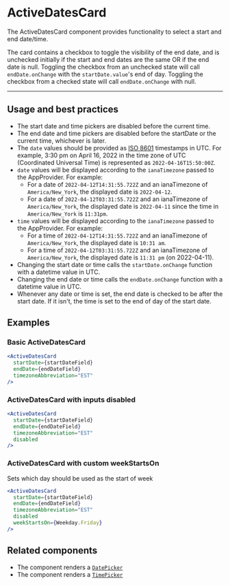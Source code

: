 # ActiveDatesCard

The ActiveDatesCard component provides functionality to select a start and end date/time.

The card contains a checkbox to toggle the visibility of the end date, and is unchecked initially if the start and end dates are the same OR if the end date is null. Toggling the checkbox from an unchecked state will call `endDate.onChange` with the `startDate.value`'s end of day. Toggling the checkbox from a checked state will call `endDate.onChange` with null.

---

## Usage and best practices

- The start date and time pickers are disabled before the current time.
- The end date and time pickers are disabled before the startDate or the current time, whichever is later.
- The `date` values should be provided as [ISO 8601](https://en.wikipedia.org/wiki/ISO_8601) timestamps in UTC. For example, 3:30 pm on April 16, 2022 in the time zone of UTC (Coordinated Universal Time) is represented as `2022-04-16T15:50:00Z`.
- `date` values will be displayed according to the `ianaTimezone` passed to the AppProvider. For example:
  - For a date of `2022-04-12T14:31:55.722Z` and an ianaTimezone of `America/New_York`, the displayed date is `2022-04-12`.
  - For a date of `2022-04-12T03:31:55.722Z` and an ianaTimezone of `America/New_York`, the displayed date is `2022-04-11` since the time in `America/New_York` is `11:31pm`.
- `time` values will be displayed according to the `ianaTimezone` passed to the AppProvider. For example:
  - For a time of `2022-04-12T14:31:55.722Z` and an ianaTimezone of `America/New_York`, the displayed date is `10:31 am`.
  - For a time of `2022-04-12T03:31:55.722Z` and an ianaTimezone of `America/New_York`, the displayed date is `11:31 pm` (on 2022-04-11).
- Changing the start date or time calls the `startDate.onChange` function with a datetime value in UTC.
- Changing the end date or time calls the `endDate.onChange` function with a datetime value in UTC.
- Whenever any date or time is set, the end date is checked to be after the start date. If it isn't, the time is set to the end of day of the start date.

## Examples

### Basic ActiveDatesCard

```jsx
<ActiveDatesCard
  startDate={startDateField}
  endDate={endDateField}
  timezoneAbbreviation="EST"
/>
```

### ActiveDatesCard with inputs disabled

```jsx
<ActiveDatesCard
  startDate={startDateField}
  endDate={endDateField}
  timezoneAbbreviation="EST"
  disabled
/>
```

### ActiveDatesCard with custom weekStartsOn

Sets which day should be used as the start of week

```jsx
<ActiveDatesCard
  startDate={startDateField}
  endDate={endDateField}
  timezoneAbbreviation="EST"
  disabled
  weekStartsOn={Weekday.Friday}
/>
```

## Related components

- The component renders a [`DatePicker`](https://github.com/Shopify/discount-app-components/tree/main/src/components/DatePicker)
- The component renders a [`TimePicker`](https://github.com/Shopify/discount-app-components/tree/main/src/components/TimePicker)

